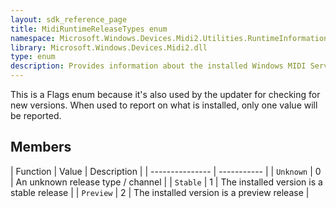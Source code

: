 ```yaml
---
layout: sdk_reference_page
title: MidiRuntimeReleaseTypes enum
namespace: Microsoft.Windows.Devices.Midi2.Utilities.RuntimeInformation
library: Microsoft.Windows.Devices.Midi2.dll
type: enum
description: Provides information about the installed Windows MIDI Services App SDK Runtime. This is used primarily by the settings app.
---
```


This is a Flags enum because it's also used by the updater for checking for new versions. When used to report on what is installed, only one value will be reported.

## Members

| Function | Value | Description |
| --------------- | ----------- |
| `Unknown` | 0 | An unknown release type / channel |
| `Stable` | 1 | The installed version is a stable release |
| `Preview` | 2 | The installed version is a preview release |
